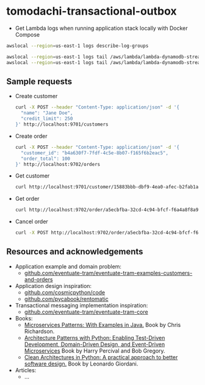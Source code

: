 # tomodachi-transactional-outbox

- Get Lambda logs when running application stack locally with Docker Compose

```bash
awslocal --region=us-east-1 logs describe-log-groups

awslocal --region=us-east-1 logs tail /aws/lambda/lambda-dynamodb-streams--customers-outbox
awslocal --region=us-east-1 logs tail /aws/lambda/lambda-dynamodb-streams--orders-outbox
```

## Sample requests

- Create customer

  ```bash
  curl -X POST --header "Content-Type: application/json" -d '{
    "name": "Jane Doe",
    "credit_limit": 250
  }' http://localhost:9701/customers
  ```

- Create order

  ```bash
  curl -X POST --header "Content-Type: application/json" -d '{
    "customer_id": "b4a630f7-7fdf-4c5e-8b07-f165f6b2eac5",
    "order_total": 100
  }' http://localhost:9702/orders
  ```

- Get customer

  ```bash
  curl http://localhost:9701/customer/15883bbb-dbf9-4ea0-afec-b2fab1a0ab2f
  ```

- Get order

  ```bash
  curl http://localhost:9702/order/a5ecbfba-32cd-4c94-bfcf-f6a4a8f8a91c
  ```

- Cancel order

  ```bash
  curl -X POST http://localhost:9702/order/a5ecbfba-32cd-4c94-bfcf-f6a4a8f8a91c/cancel
  ```

## Resources and acknowledgements

- Application example and domain problem:
  - [github.com/eventuate-tram/eventuate-tram-examples-customers-and-orders](https://github.com/eventuate-tram/eventuate-tram-examples-customers-and-orders)
- Application design inspiration:
  - [github.com/cosmicpython/code](https://github.com/cosmicpython/code)
  - [github.com/pycabook/rentomatic](https://github.com/pycabook/rentomatic)
- Transactional messaging implementation inspiration:
  - [github.com/eventuate-tram/eventuate-tram-core](https://github.com/eventuate-tram/eventuate-tram-core)
- Books:
  - [Microservices Patterns: With Examples in Java.](https://microservices.io/book) Book by Chris Richardson.
  - [Architecture Patterns with Python: Enabling Test-Driven Development, Domain-Driven Design, and Event-Driven Microservices](https://www.cosmicpython.com/) Book by Harry Percival and Bob Gregory.
  - [Clean Architectures in Python: A practical approach to better software design.](https://leanpub.com/clean-architectures-in-python) Book by Leonardo Giordani.
- Articles:
  - ...
